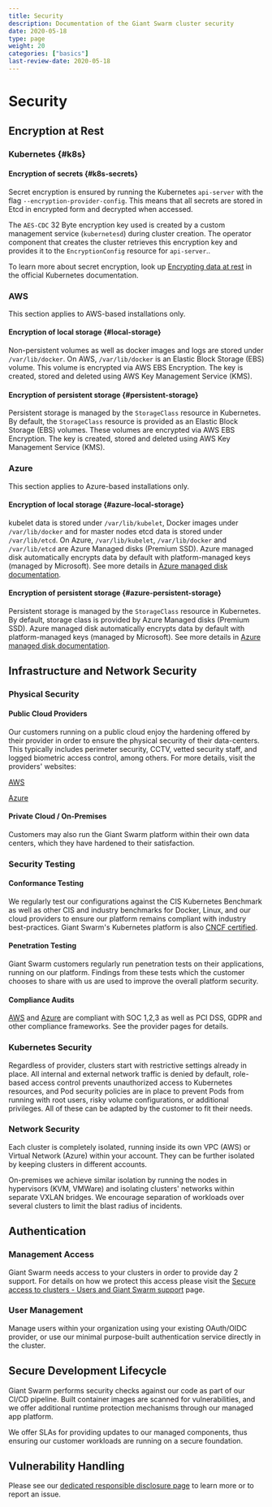 ```yaml
---
title: Security
description: Documentation of the Giant Swarm cluster security
date: 2020-05-18
type: page
weight: 20
categories: ["basics"]
last-review-date: 2020-05-18
---
```


# Security

## Encryption at Rest

### Kubernetes {#k8s}

#### Encryption of secrets {#k8s-secrets}

Secret encryption is ensured by running the Kubernetes `api-server` with the flag `--encryption-provider-config`. This means that all secrets are stored in Etcd in encrypted form and decrypted when accessed.

The `AES-CDC` 32 Byte encryption key used is created by a custom management service (`kubernetesd`) during cluster creation. The operator component that creates the cluster retrieves this encryption key and provides it to the `EncryptionConfig` resource for `api-server`..

To learn more about secret encryption, look up [Encrypting data at rest](https://kubernetes.io/docs/tasks/administer-cluster/encrypt-data/) in the official Kubernetes documentation.

### AWS

This section applies to AWS-based installations only.

#### Encryption of local storage {#local-storage}

Non-persistent volumes as well as docker images and logs are stored under `/var/lib/docker`. On AWS, `/var/lib/docker` is an Elastic Block Storage (EBS) volume. This volume is encrypted via AWS EBS Encryption. The key is created, stored and deleted using AWS Key Management Service (KMS).

#### Encryption of persistent storage {#persistent-storage}

Persistent storage is managed by the `StorageClass` resource in Kubernetes. By default, the `StorageClass` resource is provided as an Elastic Block Storage (EBS) volumes. These volumes are encrypted via AWS EBS Encryption. The key is created, stored and deleted using AWS Key Management Service (KMS).

### Azure

This section applies to Azure-based installations only.

#### Encryption of local storage {#azure-local-storage}

kubelet data is stored under `/var/lib/kubelet`, Docker images under `/var/lib/docker` and for master nodes etcd data is stored under `/var/lib/etcd`. On Azure, `/var/lib/kubelet`, `/var/lib/docker` and `/var/lib/etcd` are Azure Managed disks (Premium SSD). Azure managed disk automatically encrypts data by default with platform-managed keys (managed by Microsoft). See more details in [Azure managed disk documentation](https://docs.microsoft.com/en-us/azure/virtual-machines/linux/disk-encryption).

#### Encryption of persistent storage {#azure-persistent-storage}

Persistent storage is managed by the `StorageClass` resource in Kubernetes. By default, storage class is provided by Azure Managed disks (Premium SSD). Azure managed disk automatically encrypts data by default with platform-managed keys (managed by Microsoft). See more details in [Azure managed disk documentation](https://docs.microsoft.com/en-us/azure/virtual-machines/linux/disk-encryption).

## Infrastructure and Network Security

### Physical Security

#### Public Cloud Providers

Our customers running on a public cloud enjoy the hardening offered by their provider in order to ensure the physical security of their data-centers.
This typically includes perimeter security, CCTV, vetted security staff, and logged biometric access control, among others.
For more details, visit the providers' websites:

[AWS](https://aws.amazon.com/compliance/data-center/controls/)

[Azure](https://docs.microsoft.com/en-us/azure/security/fundamentals/physical-security)

#### Private Cloud / On-Premises

Customers may also run the Giant Swarm platform within their own data centers, which they have hardened to their satisfaction.

### Security Testing

#### Conformance Testing

We regularly test our configurations against the CIS Kubernetes Benchmark as well as other CIS and industry benchmarks for Docker, Linux, and our cloud providers to ensure our platform remains compliant with industry best-practices. Giant Swarm's Kubernetes platform is also [CNCF certified](https://www.cncf.io/certification/software-conformance/).

#### Penetration Testing

Giant Swarm customers regularly run penetration tests on their applications, running on our platform. Findings from these tests which the customer chooses to share with us are used to improve the overall platform security.

#### Compliance Audits

[AWS](https://aws.amazon.com/compliance/soc-faqs/) and [Azure](https://docs.microsoft.com/en-us/microsoft-365/compliance/offering-soc?view=o365-worldwide) are compliant with SOC 1,2,3 as well as PCI DSS, GDPR and other compliance frameworks. See the provider pages for details.

### Kubernetes Security

Regardless of provider, clusters start with restrictive settings already in place. All internal and external network traffic is denied by default, role-based access control prevents unauthorized access to Kubernetes resources, and Pod security policies are in place to prevent Pods from running with root users, risky volume configurations, or additional privileges. All of these can be adapted by the customer to fit their needs.

### Network Security

Each cluster is completely isolated, running inside its own VPC (AWS) or Virtual Network (Azure) within your account. They can be further isolated by keeping clusters in different accounts.

On-premises we achieve similar isolation by running the nodes in hypervisors (KVM, VMWare) and isolating clusters' networks within separate VXLAN bridges. We encourage separation of workloads over several clusters to limit the blast radius of incidents.

## Authentication

### Management Access

Giant Swarm needs access to your clusters in order to provide day 2 support. For details on how we protect this access please visit the [Secure access to clusters - Users and Giant Swarm support](../secured-access-to-clusters/index.md) page.

### User Management

Manage users within your organization using your existing OAuth/OIDC provider, or use our minimal purpose-built authentication service directly in the cluster.

## Secure Development Lifecycle

Giant Swarm performs security checks against our code as part of our CI/CD pipeline. Built container images are scanned for vulnerabilities, and we offer additional runtime protection mechanisms through our managed app platform.

We offer SLAs for providing updates to our managed components, thus ensuring our customer workloads are running on a secure foundation.

## Vulnerability Handling

Please see our [dedicated responsible disclosure page](https://www.giantswarm.io/responsible-disclosure) to learn more or to report an issue.
